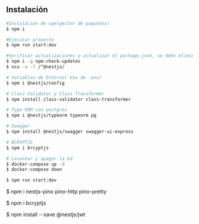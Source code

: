 ## Instalación

```bash
#Instalacion de npm(gestor de paquetes)
$ npm i
```
```bash
#Ejecutar proyecto
$ npm run start:dev
```
```bash
#Verificar actualizaciones y actualizar el package.json, se debe eliminad el package.json y la carpeta node_modules
$ npm i -g npm-check-updates
$ ncu -u -f /^@nestjs/
```
```bash
# Variables de Entorno( Uso de .env)
$ npm i @nestjs/config
```
```bash
# Class Validator y Class Transformer
$ npm install class-validator class-transformer
```
```bash
# Type ORM con postgres
$ npm i @nestjs/typeorm typeorm pg
```
```bash
# Swagger
$ npm install @nestjs/swagger swagger-ui-express

```
```bash
# BCRYPTJS
$ npm i brcyptjs
```
```bash
# Levantar y apagar la bd
$ docker-compose up -d
$ docker-compose down
```
```bash
$ npm run start:dev
```

$ npm i nestjs-pino pino-http pino-pretty

$ npm i bcryptjs

$ npm install --save @nestjs/jwt


